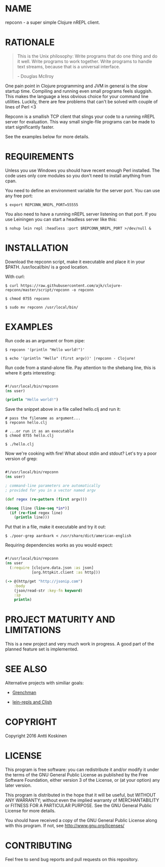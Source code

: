 # NAME

repconn - a super simple Clojure nREPL client.

# RATIONALE

> This is the Unix philosophy: Write programs that do one thing and do it well.
> Write programs to work together. Write programs to handle text streams,
> because that is a universal interface.
>
> \- Douglas McIlroy


One pain point in Clojure programming and JVM in general is the slow
startup time. Compiling and running even small programs feels sluggish.
This makes the language a less obvious choice for your command line utilities.
Luckily, there are few problems that can't be solved with couple of lines of
Perl \<3

Repconn is a smallish TCP client that slings your code to a running nREPL
server for evaluation. This way small single-file programs can be made to start
significantly faster.

See the examples below for more details.


# REQUIREMENTS

Unless you use Windows you should have recent enough Perl installed. The code
uses only core modules so you don't need to install anything from cpan.

You need to define an environment variable for the server port. You can use any
free port:

    $ export REPCONN_NREPL_PORT=55555

You also need to have a running nREPL server listening on that port. If you use
Leiningen you can start a headless server like this:

    $ nohup lein repl :headless :port $REPCONN_NREPL_PORT >/dev/null &


# INSTALLATION

Download the repconn script, make it executable and place it in your $PATH. /usr/local/bin/ is a good location.

With curl:

    $ curl https://raw.githubusercontent.com/ajk/clojure-repconn/master/script/repconn -o repconn

    $ chmod 0755 repconn

    $ sudo mv repconn /usr/local/bin/


# EXAMPLES

Run code as an argument or from pipe:

    $ repconn '(println "Hello world!")'

    $ echo '(println "Hello" (first argv))' |repconn - Clojure!


Run code from a stand-alone file. Pay attention to the shebang line, this is where it gets interesting:

```clojure

#!/usr/local/bin/repconn
(ns user)

(println "Hello world!")
```

Save the snippet above in a file called hello.clj and run it:

    # pass the filename as argument...
    $ repconn hello.clj

    # ...or run it as an executable
    $ chmod 0755 hello.clj

    $ ./hello.clj


Now we're cooking with fire! What about stdin and stdout? Let's try a poor version of grep:


```clojure

#!/usr/local/bin/repconn
(ns user)

; command-line parameters are automatically
; provided for you in a vector named argv

(def regex (re-pattern (first argv)))

(doseq [line (line-seq *in*)]
  (if (re-find regex line)
    (println line)))
```


Put that in a file, make it executable and try it out:


    $ ./poor-grep aardvark < /usr/share/dict/american-english


Requiring dependencies works as you would expect:

```clojure

#!/usr/local/bin/repconn
(ns user
  (:require [clojure.data.json :as json]
            [org.httpkit.client :as http]))

(-> @(http/get "http://jsonip.com")
    :body
    (json/read-str :key-fn keyword)
    :ip
    println)
```

# PROJECT MATURITY AND LIMITATIONS

This is a new project and very much work in progress. A good part of the planned feature set is implemented.



# SEE ALSO

Alternative projects with similiar goals:

- [Grenchman](http://leiningen.org/grench.html)

- [lein-repls and Cljsh](https://github.com/franks42/lein-repls)


# COPYRIGHT

Copyright 2016 Antti Koskinen

# LICENSE

This program is free software: you can redistribute it and/or modify
it under the terms of the GNU General Public License as published by
the Free Software Foundation, either version 3 of the License, or
(at your option) any later version.

This program is distributed in the hope that it will be useful,
but WITHOUT ANY WARRANTY; without even the implied warranty of
MERCHANTABILITY or FITNESS FOR A PARTICULAR PURPOSE.  See the
GNU General Public License for more details.

You should have received a copy of the GNU General Public License
along with this program.  If not, see http://www.gnu.org/licenses/

# CONTRIBUTING

Feel free to send bug reports and pull requests on this repository.
